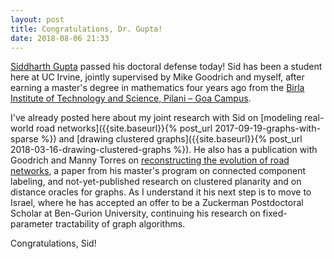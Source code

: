 ```yaml
---
layout: post
title: Congratulations, Dr. Gupta!
date: 2018-08-06 21:33
---
```

[Siddharth Gupta](https://www.ics.uci.edu/~guptasid/) passed his doctoral defense today! Sid has been a student here at UC Irvine, jointly supervised by Mike Goodrich and myself, after earning a master's degree in mathematics four years ago from the [Birla Institute of Technology and Science, Pilani – Goa Campus](https://en.wikipedia.org/wiki/Birla_Institute_of_Technology_and_Science,_Pilani_%E2%80%93_Goa_Campus).

I've already posted here about my joint research with Sid on [modeling real-world road networks]({{site.baseurl}}{% post_url 2017-09-19-graphs-with-sparse %}) and [drawing clustered graphs]({{site.baseurl}}{% post_url 2018-03-16-drawing-clustered-graphs %}). He also has a publication with Goodrich and Manny Torres on [reconstructing the evolution of road networks](http://arxiv.org/abs/1609.07239), a paper from his master's program on connected component labeling, and not-yet-published research on clustered planarity and on distance oracles for graphs. As I understand it his next step is to move to Israel, where he has accepted an offer to be a Zuckerman Postdoctoral Scholar at Ben-Gurion University, continuing his research on fixed-parameter tractability of graph algorithms.

Congratulations, Sid!